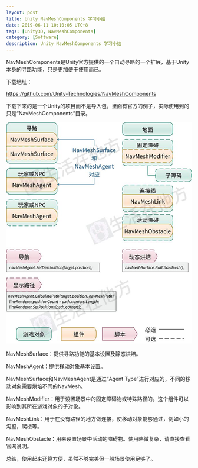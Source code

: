 ```yaml
---
layout: post
title: Unity NavMeshComponents 学习小结
date: 2019-06-11 10:10:05 UTC+8
tags: [Unity3D, NavMeshComponents]
category: [Software]
description: Unity NavMeshComponents 学习小结
---
```


NavMeshComponents是Unity官方提供的一个自动寻路的一个扩展，基于Unity本身的寻路功能，只是更加便于使用而已。

<!-- more -->

下载地址：

https://github.com/Unity-Technologies/NavMeshComponents

下载下来的是一个Unity的项目而不是导入包，里面有官方的例子，实际使用到的只是“NavMeshComponents”目录。

![基本结构](/images/2019-6-11-NavMeshComponents-structure.jpg)

NavMeshSurface：提供寻路功能的基本设置及静态烘培。

NavMeshAgent：提供移动对象基本设置。

NavMeshSurface和NavMeshAgent是通过“Agent Type”进行对应的，不同的移动对象需要烘培不同的NavMesh。

NavMeshModifier：用于设置场景中的固定障碍物或特殊路径的。这个组件可以影响到其所在游戏对象的子对象。

NavMeshLink：用于在没有路径的地方做连接，使移动对象能够通过，例如小的沟壑，爬楼等。

NavMeshObstacle：用来设置场景中活动的障碍物。使用略微复杂，请直接查看官网说明。

总结，使用起来还算方便，虽然不够完美但一般场景使用足够了。

